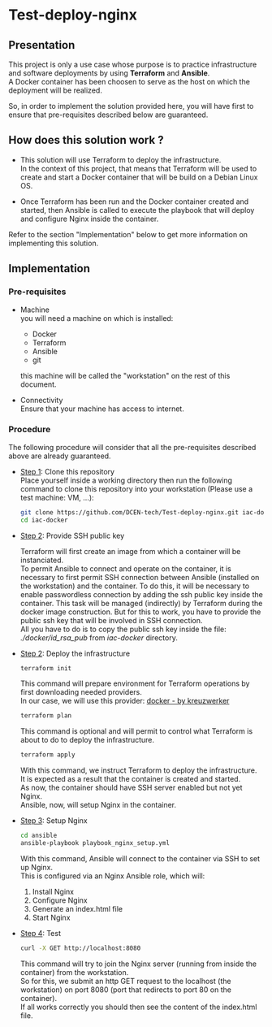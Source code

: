 # Test-deploy-nginx

## Presentation

This project is only a use case whose purpose is to practice infrastructure and software deployments by using **Terraform** and **Ansible**.  
A Docker container has been choosen to serve as the host on which the deployment will be realized.

So, in order to implement the solution provided here, you will have first to ensure that pre-requisites described below are guaranteed.


## How does this solution work ?

* This solution will use Terraform to deploy the infrastructure.  
  In the context of this project, that means that Terraform will be used to create and start a Docker container that will be build on a Debian Linux OS.
  
* Once Terraform has been run and the Docker container created and started, then Ansible is called to execute the playbook that will deploy and configure Nginx inside the container.  

Refer to the section "Implementation" below to get more information on implementing this solution.


## Implementation

### Pre-requisites

   * Machine  
     you will need a machine on which is installed:

        - Docker
        - Terraform
        - Ansible
        - git

     this machine will be called the "workstation" on the rest of this document.

   * Connectivity  
     Ensure that your machine has access to internet.


### Procedure

The following procedure will consider that all the pre-requisites described above are already guaranteed.

* <u>Step 1</u>: Clone this repository  
  Place yourself inside a working directory then run the following command to clone this repository into your workstation (Please use a test machine: VM, ...):  
  ```bash
  git clone https://github.com/DCEN-tech/Test-deploy-nginx.git iac-docker
  cd iac-docker
  ```

* <u>Step 2</u>: Provide SSH public key

  Terraform will first create an image from which a container will be instanciated.  
  To permit Ansible to connect and operate on the container, it is necessary to first permit SSH connection between Ansible (installed on the workstation) and the container. To do this, it will be necessary to enable passwordless connection by adding the ssh public key inside the container. This task will be managed (indirectly) by Terraform during the docker image construction. But for this to work, you have to provide the public ssh key that will be involved in SSH connection.  
  All you have to do is to copy the public ssh key inside the file: *./docker/id_rsa_pub* from *iac-docker* directory.

* <u>Step 2</u>: Deploy the infrastructure
    
  ```bash
  terraform init
  ```  
  This command will prepare environment for Terraform operations by first downloading needed providers.  
  In our case, we will use this provider: [docker - by kreuzwerker](https://registry.terraform.io/providers/kreuzwerker/docker/latest)  
  
  ```bash
  terraform plan
  ```  
  This command is optional and will permit to control what Terraform is about to do to deploy the infrastructure.  
  
  ```bash
  terraform apply
  ```  
  With this command, we instruct Terraform to deploy the infrastructure.  
  It is expected as a result that the container is created and started.  
  As now, the container should have SSH server enabled but not yet Nginx.  
  Ansible, now, will setup Nginx in the container.
  
* <u>Step 3</u>: Setup Nginx
  
  ```bash
  cd ansible
  ansible-playbook playbook_nginx_setup.yml
  ```
  With this command, Ansible will connect to the container via SSH to set up Nginx.  
  This is configured via an Nginx Ansible role, which will:
     1. Install Nginx
     2. Configure Nginx
     3. Generate an index.html file
     4. Start Nginx

* <u>Step 4</u>: Test 
 
  ```bash  
  curl -X GET http://localhost:8080
  ```  
  This command will try to join the Nginx server (running from inside the container) from the workstation.  
  So for this, we submit an http GET request to the localhost (the workstation) on port 8080 (port that redirects to port 80 on the container).  
  If all works correctly you should then see the content of the index.html file.
  
  



